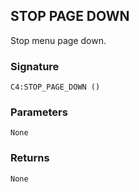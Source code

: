 ## STOP PAGE DOWN

Stop menu page down.


###  Signature

`C4:STOP_PAGE_DOWN ()`


### Parameters

`None`


### Returns

`None`
